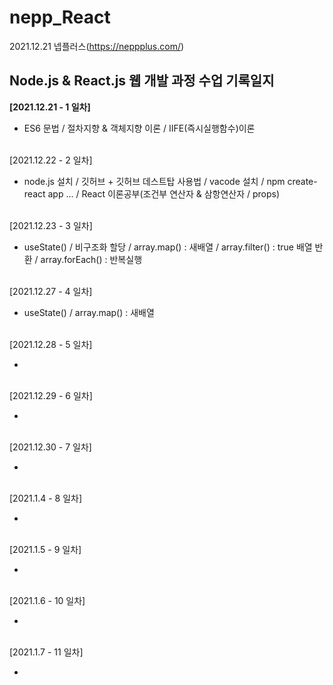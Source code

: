 # nepp_React
 
 2021.12.21 넵플러스(https://neppplus.com/) 
<h2> Node.js & React.js 웹 개발 과정 수업 기록일지</h2>


 <b>[2021.12.21 - 1 일차]</b>
 - ES6 문법 / 절차지향 & 객체지향 이론 / IIFE(즉시실행함수)이론 <br /><br />
 
 [2021.12.22 - 2 일차] 
 - node.js 설치 / 깃허브 + 깃허브 데스트탑 사용법 / vacode 설치 / npm create-react app ... / React 이론공부(조건부 연산자 & 삼항연산자 / props)<br /><br />
 
 [2021.12.23 - 3 일차]  
 - useState() / 비구조화 할당 / array.map() : 새배열 / array.filter() : true 배열 반환 / array.forEach() : 반복실행<br /><br />

 [2021.12.27 - 4 일차]  
 - useState() / array.map() : 새배열 <br /><br />

 [2021.12.28 - 5 일차]  
 - <br /><br />

 [2021.12.29 - 6 일차]  
 - <br /><br />

 [2021.12.30 - 7 일차]  
 - <br /><br />

 [2021.1.4 - 8 일차]  
 - <br /><br />

 [2021.1.5 - 9 일차]  
 - <br /><br />

 [2021.1.6 - 10 일차]  
 - <br /><br />

 [2021.1.7 - 11 일차]  
 - <br /><br />
